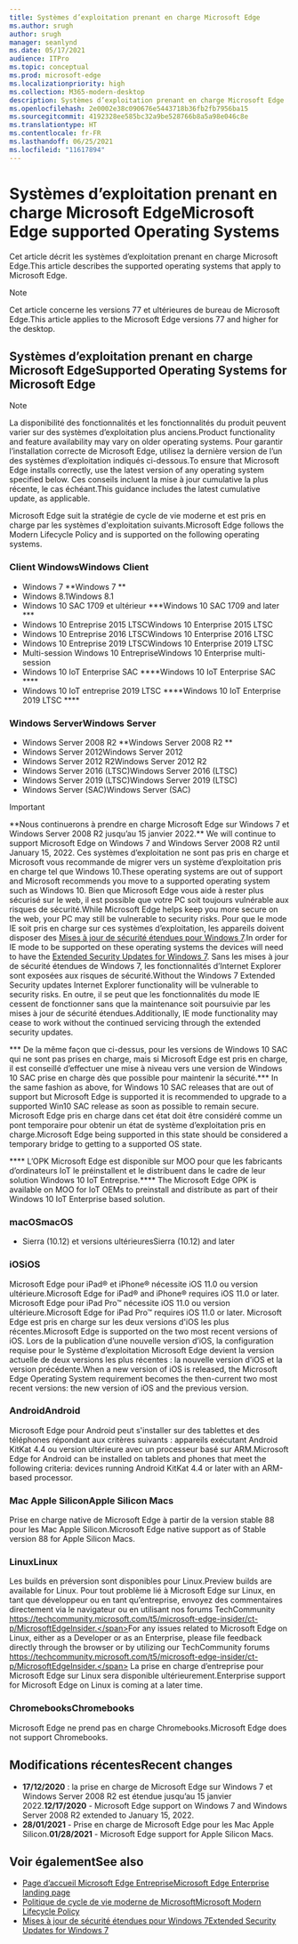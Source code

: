 ```yaml
---
title: Systèmes d’exploitation prenant en charge Microsoft Edge
ms.author: srugh
author: srugh
manager: seanlynd
ms.date: 05/17/2021
audience: ITPro
ms.topic: conceptual
ms.prod: microsoft-edge
ms.localizationpriority: high
ms.collection: M365-modern-desktop
description: Systèmes d’exploitation prenant en charge Microsoft Edge
ms.openlocfilehash: 2e0002e38c090676e5443718b36fb2fb7956ba15
ms.sourcegitcommit: 4192328ee585bc32a9be528766b8a5a98e046c8e
ms.translationtype: HT
ms.contentlocale: fr-FR
ms.lasthandoff: 06/25/2021
ms.locfileid: "11617894"
---
```

# <a name="microsoft-edge-supported-operating-systems"></a><span data-ttu-id="dc8d2-103">Systèmes d’exploitation prenant en charge Microsoft Edge</span><span class="sxs-lookup"><span data-stu-id="dc8d2-103">Microsoft Edge supported Operating Systems</span></span>

<span data-ttu-id="dc8d2-104">Cet article décrit les systèmes d’exploitation prenant en charge Microsoft Edge.</span><span class="sxs-lookup"><span data-stu-id="dc8d2-104">This article describes the supported operating systems that apply to Microsoft Edge.</span></span>

> [!NOTE]
> <span data-ttu-id="dc8d2-105">Cet article concerne les versions 77 et ultérieures de bureau de Microsoft Edge.</span><span class="sxs-lookup"><span data-stu-id="dc8d2-105">This article applies to the Microsoft Edge versions 77 and higher for the desktop.</span></span>

## <a name="supported-operating-systems-for-microsoft-edge"></a><span data-ttu-id="dc8d2-106">Systèmes d’exploitation prenant en charge Microsoft Edge</span><span class="sxs-lookup"><span data-stu-id="dc8d2-106">Supported Operating Systems for Microsoft Edge</span></span>

> [!NOTE]
> <span data-ttu-id="dc8d2-107">La disponibilité des fonctionnalités et les fonctionnalités du produit peuvent varier sur des systèmes d’exploitation plus anciens.</span><span class="sxs-lookup"><span data-stu-id="dc8d2-107">Product functionality and feature availability may vary on older operating systems.</span></span> <span data-ttu-id="dc8d2-108">Pour garantir l’installation correcte de Microsoft Edge, utilisez la dernière version de l’un des systèmes d’exploitation indiqués ci-dessous.</span><span class="sxs-lookup"><span data-stu-id="dc8d2-108">To ensure that Microsoft Edge installs correctly, use the latest version of any operating system specified below.</span></span> <span data-ttu-id="dc8d2-109">Ces conseils incluent la mise à jour cumulative la plus récente, le cas échéant.</span><span class="sxs-lookup"><span data-stu-id="dc8d2-109">This guidance includes the latest cumulative update, as applicable.</span></span>


<span data-ttu-id="dc8d2-110">Microsoft Edge suit la stratégie de cycle de vie moderne et est pris en charge par les systèmes d'exploitation suivants.</span><span class="sxs-lookup"><span data-stu-id="dc8d2-110">Microsoft Edge follows the Modern Lifecycle Policy and is supported on the following operating systems.</span></span>

### <a name="windows-client"></a><span data-ttu-id="dc8d2-111">Client Windows</span><span class="sxs-lookup"><span data-stu-id="dc8d2-111">Windows Client</span></span>

- <span data-ttu-id="dc8d2-112">Windows 7 \*\*</span><span class="sxs-lookup"><span data-stu-id="dc8d2-112">Windows 7 \*\*</span></span>
- <span data-ttu-id="dc8d2-113">Windows 8.1</span><span class="sxs-lookup"><span data-stu-id="dc8d2-113">Windows 8.1</span></span>
- <span data-ttu-id="dc8d2-114">Windows 10 SAC 1709 et ultérieur \*\*\*</span><span class="sxs-lookup"><span data-stu-id="dc8d2-114">Windows 10 SAC 1709 and later \*\*\*</span></span>
- <span data-ttu-id="dc8d2-115">Windows 10 Entreprise 2015 LTSC</span><span class="sxs-lookup"><span data-stu-id="dc8d2-115">Windows 10 Enterprise 2015 LTSC</span></span>
- <span data-ttu-id="dc8d2-116">Windows 10 Entreprise 2016 LTSC</span><span class="sxs-lookup"><span data-stu-id="dc8d2-116">Windows 10 Enterprise 2016 LTSC</span></span>
- <span data-ttu-id="dc8d2-117">Windows 10 Entreprise 2019 LTSC</span><span class="sxs-lookup"><span data-stu-id="dc8d2-117">Windows 10 Enterprise 2019 LTSC</span></span>
- <span data-ttu-id="dc8d2-118">Multi-session Windows 10 Entreprise</span><span class="sxs-lookup"><span data-stu-id="dc8d2-118">Windows 10 Enterprise multi-session</span></span>
- <span data-ttu-id="dc8d2-119">Windows 10 IoT Enterprise SAC \*\*\*\*</span><span class="sxs-lookup"><span data-stu-id="dc8d2-119">Windows 10 IoT Enterprise SAC \*\*\*\*</span></span>
- <span data-ttu-id="dc8d2-120">Windows 10 IoT entreprise 2019 LTSC \*\*\*\*</span><span class="sxs-lookup"><span data-stu-id="dc8d2-120">Windows 10 IoT Enterprise 2019 LTSC \*\*\*\*</span></span>

### <a name="windows-server"></a><span data-ttu-id="dc8d2-121">Windows Server</span><span class="sxs-lookup"><span data-stu-id="dc8d2-121">Windows Server</span></span>

- <span data-ttu-id="dc8d2-122">Windows Server 2008 R2 \*\*</span><span class="sxs-lookup"><span data-stu-id="dc8d2-122">Windows Server 2008 R2 \*\*</span></span>
- <span data-ttu-id="dc8d2-123">Windows Server 2012</span><span class="sxs-lookup"><span data-stu-id="dc8d2-123">Windows Server 2012</span></span>
- <span data-ttu-id="dc8d2-124">Windows Server 2012 R2</span><span class="sxs-lookup"><span data-stu-id="dc8d2-124">Windows Server 2012 R2</span></span>
- <span data-ttu-id="dc8d2-125">Windows Server 2016 (LTSC)</span><span class="sxs-lookup"><span data-stu-id="dc8d2-125">Windows Server 2016 (LTSC)</span></span>
- <span data-ttu-id="dc8d2-126">Windows Server 2019 (LTSC)</span><span class="sxs-lookup"><span data-stu-id="dc8d2-126">Windows Server 2019 (LTSC)</span></span>
- <span data-ttu-id="dc8d2-127">Windows Server (SAC)</span><span class="sxs-lookup"><span data-stu-id="dc8d2-127">Windows Server (SAC)</span></span>

> [!IMPORTANT]
> <span data-ttu-id="dc8d2-128">\*\*Nous continuerons à prendre en charge Microsoft Edge sur Windows 7 et Windows Server 2008 R2 jusqu’au 15 janvier 2022.</span><span class="sxs-lookup"><span data-stu-id="dc8d2-128">\*\* We will continue to support Microsoft Edge on Windows 7 and Windows Server 2008 R2 until January 15, 2022.</span></span> <span data-ttu-id="dc8d2-129">Ces systèmes d’exploitation ne sont pas pris en charge et Microsoft vous recommande de migrer vers un système d’exploitation pris en charge tel que Windows 10.</span><span class="sxs-lookup"><span data-stu-id="dc8d2-129">These operating systems are out of support and Microsoft recommends you move to a supported operating system such as Windows 10.</span></span> <span data-ttu-id="dc8d2-130">Bien que Microsoft Edge vous aide à rester plus sécurisé sur le web, il est possible que votre PC soit toujours vulnérable aux risques de sécurité.</span><span class="sxs-lookup"><span data-stu-id="dc8d2-130">While Microsoft Edge helps keep you more secure on the web, your PC may still be vulnerable to security risks.</span></span> <span data-ttu-id="dc8d2-131">Pour que le mode IE soit pris en charge sur ces systèmes d’exploitation, les appareils doivent disposer des [Mises à jour de sécurité étendues pour Windows 7](https://support.microsoft.com/help/4527878/faq-about-extended-security-updates-for-windows-7).</span><span class="sxs-lookup"><span data-stu-id="dc8d2-131">In order for IE mode to be supported on these operating systems the devices will need to have the [Extended Security Updates for Windows 7](https://support.microsoft.com/help/4527878/faq-about-extended-security-updates-for-windows-7).</span></span> <span data-ttu-id="dc8d2-132">Sans les mises à jour de sécurité étendues de Windows 7, les fonctionnalités d’Internet Explorer sont exposées aux risques de sécurité.</span><span class="sxs-lookup"><span data-stu-id="dc8d2-132">Without the Windows 7 Extended Security updates Internet Explorer functionality will be vulnerable to security risks.</span></span> <span data-ttu-id="dc8d2-133">En outre, il se peut que les fonctionnalités du mode IE cessent de fonctionner sans que la maintenance soit poursuivie par les mises à jour de sécurité étendues.</span><span class="sxs-lookup"><span data-stu-id="dc8d2-133">Additionally, IE mode functionality may cease to work without the continued servicing through the extended security updates.</span></span>  
>
> <span data-ttu-id="dc8d2-134">\*\*\* De la même façon que ci-dessus, pour les versions de Windows 10 SAC qui ne sont pas prises en charge, mais si Microsoft Edge est pris en charge, il est conseillé d’effectuer une mise à niveau vers une version de Windows 10 SAC prise en charge dès que possible pour maintenir la sécurité.</span><span class="sxs-lookup"><span data-stu-id="dc8d2-134">\*\*\* In the same fashion as above, for Windows 10 SAC releases that are out of support but Microsoft Edge is supported it is recommended to upgrade to a supported Win10 SAC release as soon as possible to remain secure.</span></span> <span data-ttu-id="dc8d2-135">Microsoft Edge pris en charge dans cet état doit être considéré comme un pont temporaire pour obtenir un état de système d’exploitation pris en charge.</span><span class="sxs-lookup"><span data-stu-id="dc8d2-135">Microsoft Edge being supported in this state should be considered a temporary bridge to getting to a supported OS state.</span></span>
>
> <span data-ttu-id="dc8d2-136">\*\*\*\* L’OPK Microsoft Edge est disponible sur MOO pour que les fabricants d’ordinateurs IoT le préinstallent et le distribuent dans le cadre de leur solution Windows 10 IoT Entreprise.</span><span class="sxs-lookup"><span data-stu-id="dc8d2-136">\*\*\*\* The Microsoft Edge OPK is available on MOO for IoT OEMs to preinstall and distribute as part of their Windows 10 IoT Enterprise based solution.</span></span>

### <a name="macos"></a><span data-ttu-id="dc8d2-137">macOS</span><span class="sxs-lookup"><span data-stu-id="dc8d2-137">macOS</span></span>

- <span data-ttu-id="dc8d2-138">Sierra (10.12) et versions ultérieures</span><span class="sxs-lookup"><span data-stu-id="dc8d2-138">Sierra (10.12) and later</span></span>

### <a name="ios"></a><span data-ttu-id="dc8d2-139">iOS</span><span class="sxs-lookup"><span data-stu-id="dc8d2-139">iOS</span></span>

<span data-ttu-id="dc8d2-140">Microsoft Edge pour iPad&reg; et iPhone&reg; nécessite iOS 11.0 ou version ultérieure.</span><span class="sxs-lookup"><span data-stu-id="dc8d2-140">Microsoft Edge for iPad&reg; and iPhone&reg; requires iOS 11.0 or later.</span></span> <span data-ttu-id="dc8d2-141">Microsoft Edge pour iPad Pro&trade; nécessite iOS 11.0 ou version ultérieure.</span><span class="sxs-lookup"><span data-stu-id="dc8d2-141">Microsoft Edge for iPad Pro&trade; requires iOS 11.0 or later.</span></span> <span data-ttu-id="dc8d2-142">Microsoft Edge est pris en charge sur les deux versions d'iOS les plus récentes.</span><span class="sxs-lookup"><span data-stu-id="dc8d2-142">Microsoft Edge is supported on the two most recent versions of iOS.</span></span> <span data-ttu-id="dc8d2-143">Lors de la publication d’une nouvelle version d’iOS, la configuration requise pour le Système d’exploitation Microsoft Edge devient la version actuelle de deux versions les plus récentes : la nouvelle version d’iOS et la version précédente.</span><span class="sxs-lookup"><span data-stu-id="dc8d2-143">When a new version of iOS is released, the Microsoft Edge Operating System requirement becomes the then-current two most recent versions: the new version of iOS and the previous version.</span></span>

### <a name="android"></a><span data-ttu-id="dc8d2-144">Android</span><span class="sxs-lookup"><span data-stu-id="dc8d2-144">Android</span></span>

<span data-ttu-id="dc8d2-145">Microsoft Edge pour Android peut s'installer sur des tablettes et des téléphones répondant aux critères suivants : appareils exécutant Android KitKat 4.4 ou version ultérieure avec un processeur basé sur ARM.</span><span class="sxs-lookup"><span data-stu-id="dc8d2-145">Microsoft Edge for Android can be installed on tablets and phones that meet the following criteria: devices running Android KitKat 4.4 or later with an ARM-based processor.</span></span>

### <a name="apple-silicon-macs"></a><span data-ttu-id="dc8d2-146">Mac Apple Silicon</span><span class="sxs-lookup"><span data-stu-id="dc8d2-146">Apple Silicon Macs</span></span>

<span data-ttu-id="dc8d2-147">Prise en charge native de Microsoft Edge à partir de la version stable 88 pour les Mac Apple Silicon.</span><span class="sxs-lookup"><span data-stu-id="dc8d2-147">Microsoft Edge native support as of Stable version 88 for Apple Silicon Macs.</span></span>

### <a name="linux"></a><span data-ttu-id="dc8d2-148">Linux</span><span class="sxs-lookup"><span data-stu-id="dc8d2-148">Linux</span></span>

<span data-ttu-id="dc8d2-149">Les builds en préversion sont disponibles pour Linux.</span><span class="sxs-lookup"><span data-stu-id="dc8d2-149">Preview builds are available for Linux.</span></span> <span data-ttu-id="dc8d2-150">Pour tout problème lié à Microsoft Edge sur Linux, en tant que développeur ou en tant qu’entreprise, envoyez des commentaires directement via le navigateur ou en utilisant nos forums TechCommunity https://techcommunity.microsoft.com/t5/microsoft-edge-insider/ct-p/MicrosoftEdgeInsider.</span><span class="sxs-lookup"><span data-stu-id="dc8d2-150">For any issues related to Microsoft Edge on Linux, either as a Developer or as an Enterprise, please file feedback directly through the browser or by utilizing our TechCommunity forums https://techcommunity.microsoft.com/t5/microsoft-edge-insider/ct-p/MicrosoftEdgeInsider.</span></span> <span data-ttu-id="dc8d2-151">La prise en charge d’entreprise pour Microsoft Edge sur Linux sera disponible ultérieurement.</span><span class="sxs-lookup"><span data-stu-id="dc8d2-151">Enterprise support for Microsoft Edge on Linux is coming at a later time.</span></span>

### <a name="chromebooks"></a><span data-ttu-id="dc8d2-152">Chromebooks</span><span class="sxs-lookup"><span data-stu-id="dc8d2-152">Chromebooks</span></span>

<span data-ttu-id="dc8d2-153">Microsoft Edge ne prend pas en charge Chromebooks.</span><span class="sxs-lookup"><span data-stu-id="dc8d2-153">Microsoft Edge does not support Chromebooks.</span></span>

## <a name="recent-changes"></a><span data-ttu-id="dc8d2-154">Modifications récentes</span><span class="sxs-lookup"><span data-stu-id="dc8d2-154">Recent changes</span></span>

- <span data-ttu-id="dc8d2-155">**17/12/2020** : la prise en charge de Microsoft Edge sur Windows 7 et Windows Server 2008 R2 est étendue jusqu’au 15 janvier 2022.</span><span class="sxs-lookup"><span data-stu-id="dc8d2-155">**12/17/2020** - Microsoft Edge support on Windows 7 and Windows Server 2008 R2 extended to January 15, 2022.</span></span>
- <span data-ttu-id="dc8d2-156">**28/01/2021** - Prise en charge de Microsoft Edge pour les Mac Apple Silicon.</span><span class="sxs-lookup"><span data-stu-id="dc8d2-156">**01/28/2021** - Microsoft Edge support for Apple Silicon Macs.</span></span>

## <a name="see-also"></a><span data-ttu-id="dc8d2-157">Voir également</span><span class="sxs-lookup"><span data-stu-id="dc8d2-157">See also</span></span>

- [<span data-ttu-id="dc8d2-158">Page d’accueil Microsoft Edge Entreprise</span><span class="sxs-lookup"><span data-stu-id="dc8d2-158">Microsoft Edge Enterprise landing page</span></span>](https://aka.ms/EdgeEnterprise)
- [<span data-ttu-id="dc8d2-159">Politique de cycle de vie moderne de Microsoft</span><span class="sxs-lookup"><span data-stu-id="dc8d2-159">Microsoft Modern Lifecycle Policy</span></span>](https://support.microsoft.com/help/30881/modern-lifecycle-policy)
- [<span data-ttu-id="dc8d2-160">Mises à jour de sécurité étendues pour Windows 7</span><span class="sxs-lookup"><span data-stu-id="dc8d2-160">Extended Security Updates for Windows 7</span></span>](https://support.microsoft.com/help/4527878/faq-about-extended-security-updates-for-windows-7)
